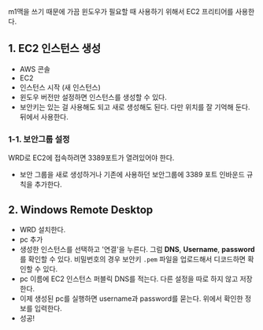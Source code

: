 m1맥을 쓰기 때문에 가끔 윈도우가 필요할 때 사용하기 위해서 EC2 프리티어를 사용한다. 

## 1. EC2 인스턴스 생성

- AWS 콘솔
- EC2
- 인스턴스 시작 (새 인스턴스)
- 윈도우 버전만 설정하면 인스턴스를 생성할 수 있다. 
- 보안키는 있는 걸 사용해도 되고 새로 생성해도 된다. 다만 위치를 잘 기억해 둔다. 뒤에서 사용한다.

### 1-1. 보안그룹 설정
WRD로 EC2에 접속하려면 3389포트가 열려있어야 한다.
- 보안 그룹을 새로 생성하거나 기존에 사용하던 보안그룹에 3389 포트 인바운드 규칙을 추가한다.

## 2. Windows Remote Desktop

- WRD 설치한다.
- pc 추가
- 생성한 인스턴스를 선택하고 '연결'을 누른다. 그럼 **DNS**, **Username**, **password**를 확인할 수 있다. 비밀번호의 경우 보안키 `.pem` 파일을 업로드해서 디코드하면 확인할 수 있다.
- pc 이름에 EC2 인스턴스 퍼블릭 DNS를 적는다. 다른 설정을 따로 하지 않고 저장한다.
- 이제 생성된 pc를 실행하면 username과 password를 묻는다. 위에서 확인한 정보를 입력한다.
- 성공!